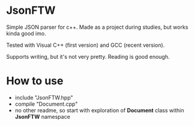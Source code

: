 # JsonFTW

Simple JSON parser for c++. Made as a project during studies, but works kinda good imo.

Tested with Visual C++ (first version) and GCC (recent version).

Supports writing, but it's not very pretty. Reading is good enough.

# How to use
 - include "JsonFTW.hpp"
 - compile "Document.cpp"
 - no other readme, so start with exploration of **Document** class within **JsonFTW** namespace
